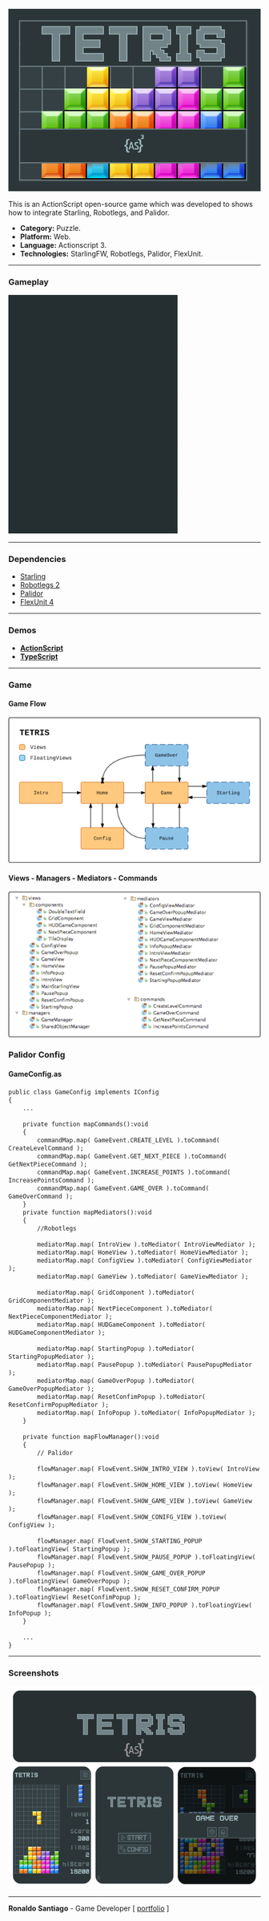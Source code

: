 ![cover](img_cover_tetris_as.png)

This is an ActionScript open-source game which was developed to shows how to integrate Starling, Robotlegs, and Palidor.

+ **Category:** Puzzle.
+ **Platform:** Web.
+ **Language:** Actionscript 3.
+ **Technologies:** StarlingFW, Robotlegs, Palidor, FlexUnit.


* * *

### Gameplay

![gif_as](gif_tetris_as_demo.gif)

* * *


### Dependencies

+ [Starling](https://github.com/Gamua/Starling-Framework)
+ [Robotlegs 2](https://github.com/robotlegs/robotlegs-framework)
+ [Palidor](https://github.com/RonaldoSetzer/robotlegs-extensions-Palidor)
+ [FlexUnit 4](https://flex.apache.org/download-flexunit.html)


* * *


### Demos
+ **[ActionScript](https://ronaldosetzer.github.io/portfolio/open_source/tetris_as/)**
+ **[TypeScript](https://ronaldosetzer.github.io/portfolio/open_source/tetris_ts/)**


* * *

### Game

#### Game Flow

![screenshot01](img_ss_tetris_as_01.png)


#### Views - Managers - Mediators - Commands

![screenshot02](img_ss_tetris_as_02.png)


### Palidor Config
#### GameConfig.as
```as3
public class GameConfig implements IConfig
{
    ...

    private function mapCommands():void
    {
        commandMap.map( GameEvent.CREATE_LEVEL ).toCommand( CreateLevelCommand );
        commandMap.map( GameEvent.GET_NEXT_PIECE ).toCommand( GetNextPieceCommand );
        commandMap.map( GameEvent.INCREASE_POINTS ).toCommand( IncreasePointsCommand );
        commandMap.map( GameEvent.GAME_OVER ).toCommand( GameOverCommand );
    }
    private function mapMediators():void
    {
        //Robotlegs
        
        mediatorMap.map( IntroView ).toMediator( IntroViewMediator );
        mediatorMap.map( HomeView ).toMediator( HomeViewMediator );
        mediatorMap.map( ConfigView ).toMediator( ConfigViewMediator );
        mediatorMap.map( GameView ).toMediator( GameViewMediator );
    
        mediatorMap.map( GridComponent ).toMediator( GridComponentMediator );
        mediatorMap.map( NextPieceComponent ).toMediator( NextPieceComponentMediator );
        mediatorMap.map( HUDGameComponent ).toMediator( HUDGameComponentMediator );
    
        mediatorMap.map( StartingPopup ).toMediator( StartingPopupMediator );
        mediatorMap.map( PausePopup ).toMediator( PausePopupMediator );
        mediatorMap.map( GameOverPopup ).toMediator( GameOverPopupMediator );
        mediatorMap.map( ResetConfimPopup ).toMediator( ResetConfirmPopupMediator );
        mediatorMap.map( InfoPopup ).toMediator( InfoPopupMediator );
    }
    
    private function mapFlowManager():void
    {
        // Palidor
        
        flowManager.map( FlowEvent.SHOW_INTRO_VIEW ).toView( IntroView );
        flowManager.map( FlowEvent.SHOW_HOME_VIEW ).toView( HomeView );
        flowManager.map( FlowEvent.SHOW_GAME_VIEW ).toView( GameView );
        flowManager.map( FlowEvent.SHOW_CONIFG_VIEW ).toView( ConfigView );
    
        flowManager.map( FlowEvent.SHOW_STARTING_POPUP ).toFloatingView( StartingPopup );
        flowManager.map( FlowEvent.SHOW_PAUSE_POPUP ).toFloatingView( PausePopup );
        flowManager.map( FlowEvent.SHOW_GAME_OVER_POPUP ).toFloatingView( GameOverPopup );
        flowManager.map( FlowEvent.SHOW_RESET_CONFIRM_POPUP ).toFloatingView( ResetConfimPopup );
        flowManager.map( FlowEvent.SHOW_INFO_POPUP ).toFloatingView( InfoPopup );
    }
    
    ...
}

``` 

* * *


### Screenshots
![screenshot01](img_game_tetris_as.png)
* * *

**Ronaldo Santiago**  - Game Developer [ [portfolio](https://ronaldosetzer.github.io/portfolio/) ]